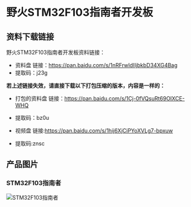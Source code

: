 # 野火STM32F103指南者开发板

## 资料下载链接
野火STM32F103指南者开发板资料链接：

* 资料盘 链接：https://pan.baidu.com/s/1nRFrwIdIIjbkbD34XG4Bag 
* 提取码：j23g 



**若上述链接失效，请直接下载以下打包压缩的版本，内容是一样的：**
* 打包的资料盘 链接：https://pan.baidu.com/s/1Cj-0fVQsuRt69OIXCE-WHQ 
* 提取码：bz0u 



* 视频盘 链接:https://pan.baidu.com/s/1hij6XjCiPYoXVLg7-bpxuw 
* 提取码:znsc 





## 产品图片
### STM32F103指南者
![STM32F103指南者](https://raw.githubusercontent.com/wiki/Embdefire/products/images/STM32系列产品/STM32F103指南者开发板/STM32F103指南者开发板.jpg)